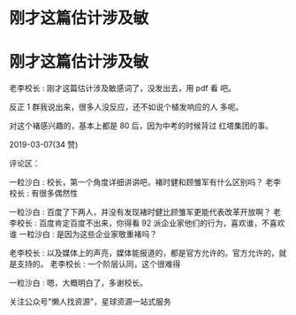 # 刚才这篇估计涉及敏

# 刚才这篇估计涉及敏

老李校长 : 刚才这篇估计涉及敏感词了，没发出去，用 pdf 看 吧。

反正 1 群我说出来，很多人没反应，还不如说个植发响应的人 多呢。

对这个褚感兴趣的，基本上都是 80 后，因为中考的时候背过 红塔集团的事。

2019-03-07(34 赞)

评论区：

一粒沙白 : 校长，第一个角度详细讲讲吧，褚时健和顾雏军有什么区别吗？ 老李校长 : 有很多偶然性

一粒沙白 : 百度了下两人，并没有发现褚时健比顾雏军更能代表改革开放啊？ 老李校长 : 百度肯定百度不出来，你得看 92 派企业家他们的行为，喜欢谁，不喜欢谁 一粒沙白 : 是因为这些企业家敬重褚吗？

老李校长 : 以及媒体上的声亮，媒体能报道的，都是官方允许的。官方允许的，就是支持的。 老李校长 : 一个阶层认同，这个很难得

一粒沙白 : 嗯，大概明白了，多谢校长。

关注公众号"懒人找资源"，星球资源一站式服务